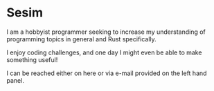 # Sesim
I am a hobbyist programmer seeking to increase my understanding of programming topics in general and Rust specifically. 

I enjoy coding challenges, and one day I might even be able to make something useful!

I can be reached either on here or via e-mail provided on the left hand panel.
